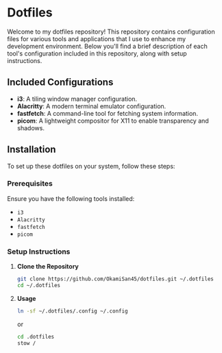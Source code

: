 # Dotfiles

Welcome to my dotfiles repository! This repository contains configuration files for various tools and applications that I use to enhance my development environment. Below you'll find a brief description of each tool's configuration included in this repository, along with setup instructions.

## Included Configurations

- **i3**: A tiling window manager configuration.
- **Alacritty**: A modern terminal emulator configuration.
- **fastfetch**: A command-line tool for fetching system information.
- **picom**: A lightweight compositor for X11 to enable transparency and shadows.

## Installation

To set up these dotfiles on your system, follow these steps:

### Prerequisites

Ensure you have the following tools installed:
- `i3`
- `Alacritty`
- `fastfetch`
- `picom`

### Setup Instructions

1. **Clone the Repository**

   ```sh
   git clone https://github.com/OkamiSan45/dotfiles.git ~/.dotfiles
   cd ~/.dotfiles
2. **Usage**
    ```sh
    ln -sf ~/.dotfiles/.config ~/.config
    ```
    or
    ```sh
    cd .dotfiles
    stow /
    ```
